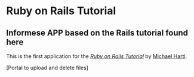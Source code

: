 # Ruby on Rails Tutorial

## Informese APP based on the Rails tutorial found here

This is the first application for the
[*Ruby on Rails Tutorial*](http://www.railstutorial.org/)
by [Michael Hartl](http://www.michaelhartl.com/).

[Portal to upload and delete files]
